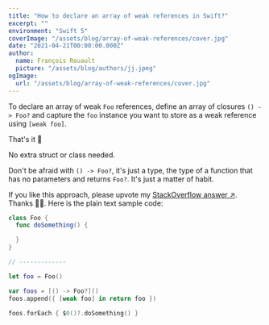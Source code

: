 ```yaml
---
title: "How to declare an array of weak references in Swift?"
excerpt: ""
environment: "Swift 5"
coverImage: "/assets/blog/array-of-weak-references/cover.jpg"
date: "2021-04-21T00:00:00.000Z"
author:
  name: François Rouault
  picture: "/assets/blog/authors/jj.jpeg"
ogImage:
  url: "/assets/blog/array-of-weak-references/cover.jpg"
---
```


To declare an array of weak `Foo` references, define an array of closures `() -> Foo?` and capture the `foo` instance you want to store as a weak reference using `[weak foo]`.

That's it 🎉

No extra struct or class needed.

Don't be afraid with `() -> Foo?`, it's just a type, the type of a function that has no parameters and returns `Foo?`. It's just a matter of habit.

If you like this approach, please upvote my [StackOverflow answer ↗](https://stackoverflow.com/a/60707942/1679768). Thanks 🙏🏻. Here is the plain text sample code:

```swift
class Foo {
  func doSomething() {

  }
}

// -------------

let foo = Foo()

var foos = [() -> Foo?]()
foos.append({ [weak foo] in return foo })

foos.forEach { $0()?.doSomething() }
```
